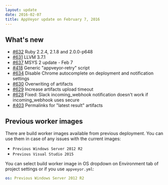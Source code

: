 ```yaml
---
layout: update
date: 2016-02-07
title: AppVeyor update on February 7, 2016
---
```


## What's new

* [#632](https://github.com/appveyor/ci/issues/632) Ruby 2.2.4, 2.1.8 and 2.0.0-p648
* [#631](https://github.com/appveyor/ci/issues/631) LLVM 3.7.1
* [#637](https://github.com/appveyor/ci/issues/637) MSYS 2 update - Feb 7
* [#418](https://github.com/appveyor/ci/issues/418) Generic "appveyor-retry" script
* [#634](https://github.com/appveyor/ci/issues/634) Disable Chrome autocomplete on deployment and notification settings
* [#630](https://github.com/appveyor/ci/issues/630) Overwriting of artifacts
* [#629](https://github.com/appveyor/ci/issues/629) Increase artifacts upload timeout
* [#628](https://github.com/appveyor/ci/issues/628) Fixed: Slack incoming_webhook notification doesn't work if incoming_webhook uses secure
* [#403](https://github.com/appveyor/ci/issues/403) Permalinks for "latest result" artifacts


## Previous worker images

There are build worker images available from previous deployment. You can use them in case of any issues with the current images:

* `Previous Windows Server 2012 R2`
* `Previous Visual Studio 2015`

You can select build worker image in OS dropdown on Environment tab of project settings or if you use `appveyor.yml`:

```yaml
os: Previous Windows Server 2012 R2
```

